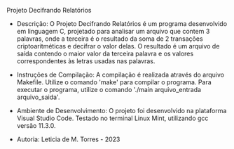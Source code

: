 ﻿Projeto Decifrando Relatórios


- Descrição:
    O Projeto Decifrando Relatórios é um programa desenvolvido em linguagem C, projetado para analisar um arquivo que contem 3 palavras, onde a terceira é o resultado da soma de 2 transações criptoaritméticas e decifrar o valor delas. O resultado é um arquivo de saída contendo o maior valor da terceira palavra e os valores correspondentes às letras usadas nas palavras.


- Instruções de Compilação:
    A compilação é realizada através do arquivo Makefile. Utilize o comando 'make' para compilar o programa.
    Para executar o programa, utilize o comando './main arquivo_entrada arquivo_saida'.


- Ambiente de Desenvolvimento:
    O projeto foi desenvolvido na plataforma Visual Studio Code.
    Testado no terminal Linux Mint, utilizando gcc versão 11.3.0.


- Autoria:
    Leticia de M. Torres - 2023
